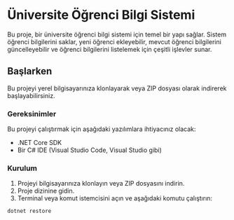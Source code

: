 # Üniversite Öğrenci Bilgi Sistemi

Bu proje, bir üniversite öğrenci bilgi sistemi için temel bir yapı sağlar. Sistem öğrenci bilgilerini saklar, yeni öğrenci ekleyebilir, mevcut öğrenci bilgilerini güncelleyebilir ve öğrenci bilgilerini listelemek için çeşitli işlevler sunar.

## Başlarken

Bu projeyi yerel bilgisayarınıza klonlayarak veya ZIP dosyası olarak indirerek başlayabilirsiniz.

### Gereksinimler

Bu projeyi çalıştırmak için aşağıdaki yazılımlara ihtiyacınız olacak:

- .NET Core SDK
- Bir C# IDE (Visual Studio Code, Visual Studio gibi)

### Kurulum

1. Projeyi bilgisayarınıza klonlayın veya ZIP dosyasını indirin.
2. Proje dizinine gidin.
3. Terminal veya komut istemcisini açın ve aşağıdaki komutu çalıştırın:

```bash
dotnet restore
